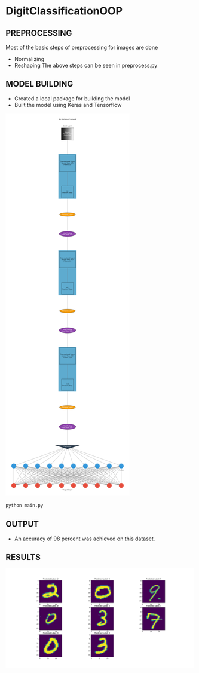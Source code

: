 # DigitClassificationOOP

## PREPROCESSING

Most of the basic steps of preprocessing for images are done
- Normalizing
- Reshaping
The above steps can be seen in preprocess.py

## MODEL BUILDING
- Created a local package for building the model
- Built the model using Keras and Tensorflow


![Alt text](network.gv-1.png?raw=true "Title")


```python
python main.py
```

## OUTPUT
- An accuracy of 98 percent was achieved on this dataset.

## RESULTS
![Alt text](Output.png?raw=true "Title")
